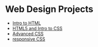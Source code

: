 # Web Design Projects

<ul>
     <li><a href="intro_html/index.html" target="_blank">Intro to HTML</a></li>
     <li><a href="html5_css/index.html" target="_blank">HTML5 and Intro to CSS</a></li>
     <li><a href="avd_css/index.html" target="_blank">Advanced CSS</a></li>
     <li><a href="responsive/index.html" target="_blank">responsive CSS</a></li>

     
</ul>
